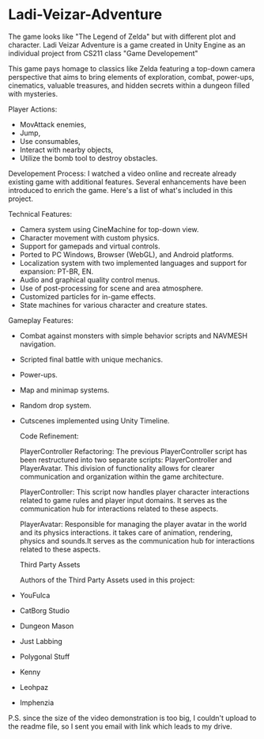 # Ladi-Veizar-Adventure
The game looks like "The Legend of Zelda" but with different plot and character.
Ladi Veizar Adventure is a game created in Unity Engine as an individual project from CS211 class "Game Developement"

This game pays homage to classics like Zelda featuring a top-down camera perspective that aims to bring elements of exploration,
combat, power-ups, cinematics, valuable treasures, and hidden secrets within a dungeon filled with mysteries.

Player Actions:

* MovAttack enemies,
* Jump,
* Use consumables,
* Interact with nearby objects,
* Utilize the bomb tool to destroy obstacles.

Developement Process:
I watched a video online and recreate already existing game with additional features. 
Several enhancements have been introduced to enrich the game. Here's a list of what's included in this project.

Technical Features: 

* Camera system using CineMachine for top-down view.
* Character movement with custom physics.
* Support for gamepads and virtual controls.
* Ported to PC Windows, Browser (WebGL), and Android platforms.
* Localization system with two implemented languages and support for expansion: PT-BR, EN.
* Audio and graphical quality control menus.
* Use of post-processing for scene and area atmosphere.
* Customized particles for in-game effects.
* State machines for various character and creature states.

Gameplay Features:

* Combat against monsters with simple behavior scripts and NAVMESH navigation.
* Scripted final battle with unique mechanics.
* Power-ups.
* Map and minimap systems.
* Random drop system.
* Cutscenes implemented using Unity Timeline.

  Code Refinement:
  
  PlayerController Refactoring:
  The previous PlayerController script has been restructured into two separate scripts: PlayerController and PlayerAvatar.
  This division of functionality allows for clearer communication and organization within the game architecture.
  
  PlayerController: This script now handles player character interactions related to game rules and player input domains.
  It serves as the communication hub for interactions related to these aspects.

  PlayerAvatar: Responsible for managing the player avatar in the world and its physics interactions.
  it takes care of animation, rendering, physics and sounds.It serves as the communication hub for interactions related to these aspects.

  Third Party Assets

  Authors of the Third Party Assets used in this project:

* YouFulca
* CatBorg Studio
* Dungeon Mason
* Just Labbing
* Polygonal Stuff
* Kenny
* Leohpaz
* Imphenzia

P.S. since the size of the video demonstration is too big, I couldn't upload to the readme file, so I sent you email with link which leads to my drive.
